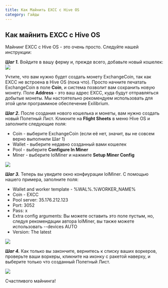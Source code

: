 ```yaml
---
title: Как Майнить EXCC с Hive OS
category: Гайды
---
```


## Как майнить EXCC с Hive OS
Майнинг EXCC с Hive OS - это очень просто. Следуйте нашей инструкции:

***Шаг 1.*** Войдите в вашу ферму и, прежде всего, добавьте новый кошелек:
<img src="https://support.excc.co/hc/article_attachments/360020929152/hive1.png">

Учтите, что вам нужно будет создать монету ExchangeCoin, так как EXCC не встроена в Hive OS (пока что). Просто начните печатать ExchangeCoin в поле **Coin**, и система позволит вам сохранить новую монету. Поле **Address** - это ваш адрес EXCC, куда будут отправляться добытые монеты. Мы настоятельно рекомендуем использовать для этой цели программное обеспечение Exilibrium.

***Шаг 2.*** После создания нового кошелька и монеты, вам нужно создать новый Полетный Лист. Кликните на **Flight Sheets** в меню Hive OS и заполните следующие поля:
- Coin - выберите ExchangeCoin (если её нет, значит, вы не совсем верно выполнили Шаг 1)
- Wallet - выберите недавно созданный вами кошелек
- Pool - выберите **Configure In Miner**
- Miner - выберите lolMiner и нажмите **Setup Miner Config**

<img src="https://support.excc.co/hc/article_attachments/360020853671/mceclip0.png">

***Шаг 3.*** Теперь вы увидите окно конфиурации lolMiner. С помощью нашего примера, заполните поля:
- Wallet and worker template - %WAL%.%WORKER_NAME%
- Coin - EXCC
- Pool server: 35.176.212.123
- Port: 3052
- Pass: x
- Extra config arguments: Вы можете оставить это поле пустым, но, следуя рекомендации автора lolMiner, вы также можете использовать --devices AUTO
- Version: The latest

<img src="https://support.excc.co/hc/article_attachments/360020929572/mceclip2.png">

***Шаг 4.*** Как только вы закончите, вернитесь к списку ваших воркеров, проверьте ваши воркеры, кликните на иконку с ракетой наверху, и выберите только что созданный Полетный Лист.

<img src="https://support.excc.co/hc/article_attachments/360020929612/mceclip3.png">

Счастливого майнинга!

